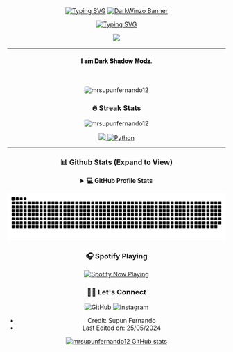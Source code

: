 
<div align="center">
<a href="https://git.io/typing-svg"><img src="https://readme-typing-svg.demolab.com?font=Rubik+Dirt&size=65&pause=1000&color=F72C3F&background=FF20A500&center=true&vCenter=true&width=1000&height=150&lines=I'm+DarkWinzo;New+Beginning+Developer;Please+Support+Me;Please+Contact+Me" alt="Typing SVG" /></a>    

<a href="https://github.com/DarkWinzo" target="_blank">
    <img src="https://cardivo.vercel.app/api?name=Supun Fernando&description=Hi,%20I%27m%20a%20JavaScript%20Backside%20API%20developer.%20%F0%9F%91%8B&image=https://cdn3d.iconscout.com/3d/premium/thumb/programmer-8546230-6738603.png?f=webp&set=a.122117227880132673&backgroundColor=%23ecf0f1&github=Supun Fernando &pattern=topography&colorPattern=%23eaeaea" alt="DarkWinzo Banner">
</a>

<div align="center">
  
[![Typing SVG](https://readme-typing-svg.herokuapp.com/?lines=We+Are+Technical+Hacking+Team;Please+Respect+Us)](https://git.io/typing-svg)




<p align="center">
  <a href="https://github.com/mrsupunfernando12/readme-typing-svg"><img src="https://readme-typing-svg.herokuapp.com?lines=𝐈𝐦+𝐣𝐮𝐬𝐭+𝐍𝐨𝐨𝐛;𝐁𝐮𝐭+𝐈+𝐖𝐢𝐥𝐥+𝐊𝐞𝐞𝐩+𝐋𝐞𝐚𝐫𝐧𝐢𝐦𝐠;𝐈%20|%20𝐋𝐢𝐤𝐞%20|%20𝐂𝐨𝐝𝐢𝐧𝐠%20:);𝐥𝐞𝐭'𝐬%20𝐬𝐭𝐮𝐝𝐲;𝐓𝐨𝐠𝐞𝐭𝐡𝐞𝐫%2😊%20:)%20:)&center=true&width=500&height=50"></a>
</p>
<hr/>
<h4 align="center">𝐈 𝐚𝐦 𝐃𝐚𝐫𝐤 𝐒𝐡𝐚𝐝𝐨𝐰 𝐌𝐨𝐝𝐳.</h4>
<br>
<p align="center"> <img src="https://komarev.com/ghpvc/?username=mrsupunfernando12&label=Profile%20views&color=0e75b6&style=plastic" alt="mrsupunfernando12" /> </p>



### 🔥 Streak Stats
<p align="center"><img src="https://github-readme-streak-stats.herokuapp.com/?user=mrsupunfernando12&theme=algolia" alt="mrsupunfernando12"  /></p>

<p align="left"> 


   
   <a href="https://www.youtube.com/@mrsupunfernando12"><img width="83" hight="100" src="https://cdn.icon-icons.com/icons2/2530/PNG/512/whatsapp_button_icon_151832.png">
   <a href="https://www.python.org" target="_blank">
    <img alt="Python" src="https://img.shields.io/badge/Python%20-%2314354C.svg?logo=python&logoColor=white">
  </a>

</p>



------

### 📊 Github Stats (Expand to View) 


<details> 
  <summary><b>💻 GitHub Profile Stats</b></summary>
  <br/>
  <p align="center">
    <a href="https://github.com/mrsupunfernando12/github-readme-stats"><img alt="mrsupunfernando12's Github Stats" src="https://github-readme-stats.vercel.app/api?username=mrsupunfernando12&show_icons=true&count_private=true&theme=algolia" height="192px"/></a>
<br/>
  &nbsp;
	  <img src="https://github-readme-stats.vercel.app/api/top-langs?username=eabdalmufid&show_icons=true&locale=en&layout=compact&theme=algolia" alt="eabdalmufid" height="192px"/>
  <br/>
<br/>
  <b>Note:</b> Top languages is only a metric of the languages my public code consists of and doesn't reflect experience or skill level.
  </p>
</details>

</details>

<p align="center">
<img src="https://github.com/Platane/snk/raw/output/github-contribution-grid-snake.svg" alt="nz" width="700"/>
</p>

### 🎧 Spotify Playing

<p align="center">
  <a href="https://open.spotify.com/user/hbv7yzic965h9y82w194av0cz" target="_blank"><img src="https://now-playing-on-spotify.vercel.app/api/spotify" alt="Spotify Now Playing" width="350"/></a>
</p>

### 🙋‍♀️ Let's Connect
<p align="center">
	<a href="https://github.com/mrsupunfernando12/"><img src="https://img.icons8.com/bubbles/50/000000/github.png" alt="GitHub"/></a>
	<a href="https://instagram.com/"><img src="https://img.icons8.com/bubbles/50/000000/instagram.png" alt="Instagram"/></a>
	
</p>



* Credit: Supun Fernando
* Last Edited on: 25/05/2024




[![mrsupunfernando12 GitHub stats](https://github-readme-stats.vercel.app/api?username=mrsupunfernando12&show_icons=true&theme=radical)](https://github.com/mrsupunfernando12)
